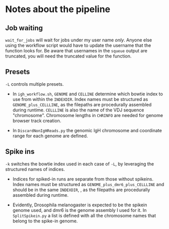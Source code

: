 # Notes about the pipeline

## Job waiting

`wait_for_jobs` will wait for jobs under my user name *only*. Anyone else using the workflow script would have to update the username that the function looks for. Be aware that usernames in the `squeue` output are truncated, you will need the truncated value for the function.

## Presets

`-L` controls multiple presets.

* In `igh_workflow.sh`, `GENOME` and `CELLINE` determine which bowtie index to use from within the `INDEXDIR`. 
Index names must be structured as `GENOME_plus_CELLLINE`, as the filepaths are procedurally assembled during runtime. 
`CELLLINE` is also the name of the VDJ sequence "chromosome".
Chromosome lengths in `CHRINFO` are needed for genome browser track creation.

* In `DiscardNonIgHReads.py` the genomic IgH chromosome and coordinate range for each genome are defined.

## Spike ins

`-k` switches the bowtie index used in each case of `-L`, by leveraging the structured names of indices. 

* Indices for spiked-in runs are separate from those without spikeins. 
Index names must be structured as `GENOME_plus_dmr6_plus_CELLLINE` and should be in the same `INDEXDIR`, , as the filepaths are procedurally assembled during runtime.

* Evidently, Drosophila melanogaster is expected to be the spikein genome used, and dmr6 is the genome assembly I used for it.
In `SplitSpikein.py` a list is defined with all the chromosome names that belong to the spike-in genome.
